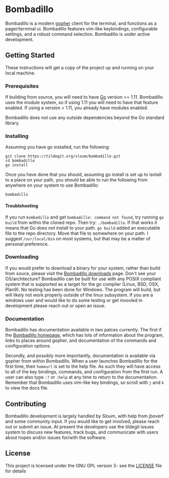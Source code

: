 # Bombadillo

Bombadillo is a modern [gopher](https://en.wikipedia.org/wiki/Gopher_(protocol)) client for the terminal, and functions as a pager/terminal ui. Bombadillo features vim-like keybindings, configurable settings, and a robust command selection. Bombadillo is under active development.


## Getting Started

These instructions will get a copy of the project up and running on your local machine. 

### Prerequisites

If building from source, you will need to have [Go](https://golang.org/) version >= 1.11. Bombadillo uses the module system, so if using 1.11 you will need to have that feature enabled. If using a version > 1.11, you already have modules enabled.

Bombadillo does not use any outside dependencies beyond the Go standard library.

### Installing

Assuming you have go installed, run the following:

```
git clone https://tildegit.org/sloum/bombadillo.git
cd bombadillo
go install
```

Once you have done that you should, assuming go install is set up to isntall to a place on your path, you should be able to run the following from anywhere on your system to use Bombadillo:

```
bombadillo
```

#### Troublshooting

If you run `bombadillo` and get `bombadillo: command not found`, try running `go build` from within the cloned repo. Then try: `./bombadillo`. If that works it means that Go does not install to your path. `go build` added an executable file to the repo directory. Move that file to somewhere on your path. I suggest `/usr/local/bin` on most systems, but that may be a matter of personal preference.

### Downloading

If you would prefer to download a binary for your system, rather than build from souce, please visit the [Bombadillo downloads](https://rawtext.club/~sloum/bombadillo.html#downloads) page. Don't see your OS/architecture? Bombadillo can be built for use with any POSIX compliant system that is supported as a target for the go compiler (Linux, BSD, OSX, Plan9). No testing has been done for Windows. The program will build, but will likely not work properly outside of the linux subsystem. If you are a windows user and would like to do some testing or get invovled in development please reach out or open an issue.

### Documentation

Bombadillo has documentation available in two palces currently. The first if the [Bombadillo homepage](https://rawtext.club/~sloum/bombadillo.html#docs), which has lots of information about the program, links to places around gopher, and documentation of the commands and configuration options. 

Secondly, and possibly more importantly, documentation is available via gopher from within Bombadillo. When a user launches Bombadillo for the first time, their `homeurl` is set to the help file. As such they will have access to all of the key bindings, commands, and configuration from the first run. A user can also type `:?` or `:help` at any time to return to the documentation. Remember that Bombadillo uses vim-like key bindings, so scroll with `j` and `k` to view the docs file.

## Contributing

Bombadillo development is largely handled by Sloum, with help from jboverf and some community input. If you would like to get involved, please reach out or submit an issue. At present the developers use the tildegit issues system to discuss new features, track bugs, and communicate with users about hopes and/or issues for/with the software.

## License

This project is licensed under the GNU GPL version 3- see the [LICENSE](LICENSE) file for details


